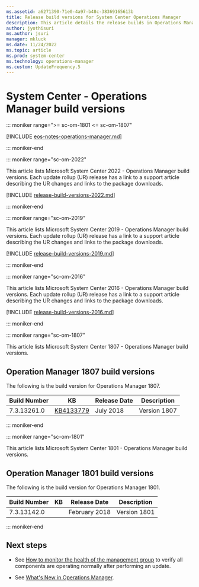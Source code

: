 ```yaml
---
ms.assetid: a6271390-71e0-4a97-b48c-38369165613b
title: Release build versions for System Center Operations Manager
description: This article details the release builds in Operations Manager
author: jyothisuri
ms.author: jsuri
manager: mkluck
ms.date: 11/24/2022
ms.topic: article
ms.prod: system-center
ms.technology: operations-manager
ms.custom: UpdateFrequency.5
---
```


# System Center - Operations Manager build versions

::: moniker range=">= sc-om-1801 <= sc-om-1807"

[!INCLUDE [eos-notes-operations-manager.md](../includes/eos-notes-operations-manager.md)]

::: moniker-end

::: moniker range="sc-om-2022"

This article lists Microsoft System Center 2022 - Operations Manager build versions. Each update rollup (UR) release has a link to a support article describing the UR changes and links to the package downloads.

[!INCLUDE [release-build-versions-2022.md](../includes/release-build-versions-2022.md)]

::: moniker-end


::: moniker range="sc-om-2019"

This article lists Microsoft System Center 2019 - Operations Manager build versions. Each update rollup (UR) release has a link to a support article describing the UR changes and links to the package downloads.

[!INCLUDE [release-build-versions-2019.md](../includes/release-build-versions-2019.md)]

::: moniker-end

::: moniker range="sc-om-2016"

This article lists Microsoft System Center 2016 - Operations Manager build versions. Each update rollup (UR) release has a link to a support article describing the UR changes and links to the package downloads.

[!INCLUDE [release-build-versions-2016.md](../includes/release-build-versions-2016.md)]

::: moniker-end

::: moniker range="sc-om-1807"

This article lists Microsoft System Center 1807 - Operations Manager build versions.

## Operation Manager 1807 build versions

The following is the build version for Operations Manager 1807.

|Build Number |KB |Release Date |Description |  
|-------------|---|-------------|------------|   
|7.3.13261.0 |[KB4133779](https://support.microsoft.com/help/4133779/system-center-operations-manager-version-1807) |July 2018 |Version 1807|

::: moniker-end

::: moniker range="sc-om-1801"

This article lists Microsoft System Center 1801 - Operations Manager build versions.

## Operation Manager 1801 build versions

The following is the build version for Operations Manager 1801.

|Build Number |KB |Release Date |Description |  
|-------------|---|-------------|------------|   
|7.3.13142.0 | |February 2018 |Version 1801|

::: moniker-end

## Next steps

- See [How to monitor the health of the management group](manage-monitor-health-mg.md) to verify all components are operating normally after performing an update.

- See [What's New in Operations Manager](./whats-new-in-om.md).
